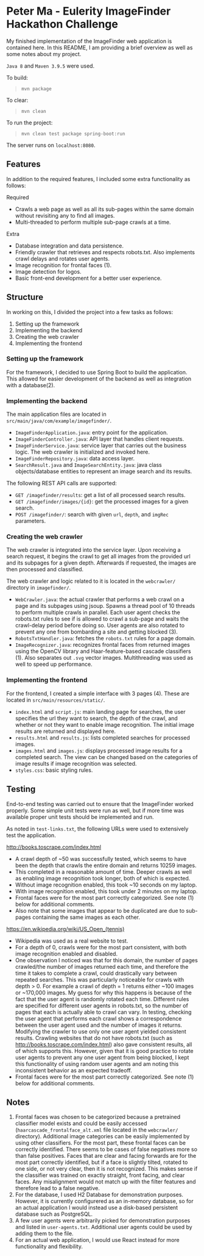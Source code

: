 # Peter Ma - Eulerity ImageFinder Hackathon Challenge

My finished implementation of the ImageFinder web application is contained here. In this README, I am providing a brief overview as well as some notes about my project.

`Java 8` and `Maven 3.9.5` were used.

To build:

> `mvn package`

To clear:

> `mvn clean`

To run the project:

> `mvn clean test package spring-boot:run`

The server runs on `localhost:8080`.

## Features

In addition to the required features, I included some extra functionality as follows:

Required

- Crawls a web page as well as all its sub-pages within the same domain without revisiting any to find all images.
- Multi-threaded to perform multiple sub-page crawls at a time.

Extra

- Database integration and data persistence.
- Friendly crawler that retrieves and respects robots.txt. Also implements crawl delays and rotates user agents.
- Image recognition for frontal faces (1).
- Image detection for logos.
- Basic front-end development for a better user experience.

## Structure

In working on this, I divided the project into a few tasks as follows:

1. Setting up the framework
2. Implementing the backend
3. Creating the web crawler
4. Implementing the frontend

### Setting up the framework

For the framework, I decided to use Spring Boot to build the application. This allowed for easier development of the backend as well as integration with a database(2).

### Implementing the backend

The main application files are located in `src/main/java/com/example/imagefinder/`.

- `ImageFinderApplication.java`: entry point for the application.
- `ImageFinderController.java`: API layer that handles client requests.
- `ImageFinderService.java`: service layer that carries out the business logic. The web crawler is initialized and invoked here.
- `ImageFinderRepository.java`: data access layer.
- `SearchResult.java` and `ImageSearchEntity.java`: java class objects/database entities to represent an image search and its results.

The following REST API calls are supported:

- `GET /imagefinder/results`: get a list of all processed search results.
- `GET /imagefinder/images/{id}`: get the processed images for a given search.
- `POST /imagefinder/`: search with given `url`, `depth`, and `imgRec` parameters.

### Creating the web crawler

The web crawler is integrated into the service layer. Upon receiving a search request, it begins the crawl to get all images from the provided url and its subpages for a given depth. Afterwards if requested, the images are then processed and classified.

The web crawler and logic related to it is located in the `webcrawler/` directory in `imagefinder/`.

- `WebCrawler.java`: the actual crawler that performs a web crawl on a page and its subpages using jsoup. Spawns a thread pool of 10 threads to perform multiple crawls in parallel. Each user agent checks the robots.txt rules to see if is allowed to crawl a sub-page and waits the crawl-delay period before doing so. User agents are also rotated to prevent any one from bombarding a site and getting blocked (3).
- `RobotsTxtHandler.java`: fetches the `robots.txt` rules for a page domain.
- `ImageRecognizer.java`: recognizes frontal faces from returned images using the OpenCV library and Haar-feature-based cascade classifiers (1). Also separates out `.svg` vector images. Multithreading was used as well to speed up performance.

### Implementing the frontend

For the frontend, I created a simple interface with 3 pages (4). These are located in `src/main/resources/static/`.

- `index.html` and `script.js`: main landing page for searches, the user specifies the url they want to search, the depth of the crawl, and whether or not they want to enable image recognition. The initial image results are returned and displayed here.
- `results.html` and `results.js`: lists completed searches for processed images.
- `images.html` and `images.js`: displays processed image results for a completed search. The view can be changed based on the categories of image results if image recognition was selected.
- `styles.css`: basic styling rules.

## Testing

End-to-end testing was carried out to ensure that the ImageFinder worked properly. Some simple unit tests were run as well, but if more time was available proper unit tests should be implemented and run.

As noted in `test-links.txt`, the following URLs were used to extensively test the application.

http://books.toscrape.com/index.html

- A crawl depth of ~50 was successfully tested, which seems to have been the depth that crawls the entire domain and returns 10259 images.
- This completed in a reasonable amount of time. Deeper crawls as well as enabling image recognition took longer, both of which is expected.
- Without image recognition enabled, this took ~10 seconds on my laptop.
- With image recognition enabled, this took under 2 minutes on my laptop.
- Frontal faces were for the most part correctly categorized. See note (1) below for additional comments.
- Also note that some images that appear to be duplicated are due to sub-pages containing the same images as each other.

https://en.wikipedia.org/wiki/US_Open_(tennis)

- Wikipedia was used as a real website to test.
- For a depth of 0, crawls were for the most part consistent, with both image recognition enabled and disabled.
- One observation I noticed was that for this domain, the number of pages crawled/the number of images returned each time, and therefore the time it takes to complete a crawl, could drastically vary between repeated searches. This was particularly noticeable for crawls with depth > 0. For example a crawl of depth = 1 returns either ~100 images or ~170,000 images. My guess for why this happens is because of the fact that the user agent is randomly rotated each time. Different rules are specified for different user agents in robots.txt, so the number of pages that each is actually able to crawl can vary. In testing, checking the user agent that performs each crawl shows a correspondence between the user agent used and the number of images it returns. Modifying the crawler to use only one user agent yielded consistent results. Crawling websites that do not have robots.txt (such as http://books.toscrape.com/index.html) also gave consistent results, all of which supports this. However, given that it is good practice to rotate user agents to prevent any one user agent from being blocked, I kept this functionality of using random user agents and am noting this inconsistent behavior as an expected tradeoff.
- Frontal faces were for the most part correctly categorized. See note (1) below for additional comments.

## Notes

1. Frontal faces was chosen to be categorized because a pretrained classifier model exists and could be easily accessed (`haarcascade_frontalface_alt.xml` file located in the `webcrawler/` directory). Additional image categories can be easily implemented by using other classifiers. For the most part, these frontal faces can be correctly identified. There seems to be cases of false negatives more so than false positives. Faces that are clear and facing forwards are for the most part correctly identified, but if a face is slightly tilted, rotated to one side, or not very clear, then it is not recognized. This makes sense if the classifier was trained on exactly straight, front facing, and clear faces. Any misalignment would not match up with the filter features and therefore lead to a false negative.
2. For the database, I used H2 Database for demonstration purposes. However, it is currently configurered as an in-memory database, so for an actual application I would instead use a disk-based persistent database such as PostgreSQL.
3. A few user agents were arbitrarily picked for demonstration purposes and listed in `user-agents.txt`. Additional user agents could be used by adding them to the file.
4. For an actual web application, I would use React instead for more functionality and flexibility.
